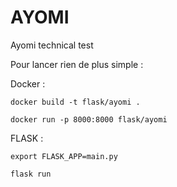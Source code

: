 # AYOMI
Ayomi technical test

Pour lancer rien de plus simple :

Docker :

`docker build -t flask/ayomi .`

`docker run -p 8000:8000 flask/ayomi`

FLASK :

`export FLASK_APP=main.py`

`flask run`
